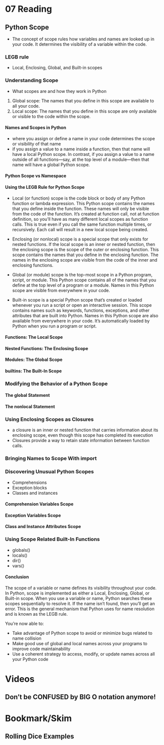 # 07 Reading
## Python Scope
- The concept of scope rules how variables and names are looked up in your code. It determines the visibility of a variable within the code.

### LEGB rule
- Local, Enclosing, Global, and Built-in scopes

### Understanding Scope
- What scopes are and how they work in Python

1. Global scope: The names that you define in this scope are available to all your code.
2. Local scope: The names that you define in this scope are only available or visible to the code within the scope.

#### Names and Scopes in Python
- where you assign or define a name in your code determines the scope or visibility of that name
- if you assign a value to a name inside a function, then that name will have a local Python scope. In contrast, if you assign a value to a name outside of all functions—say, at the top level of a module—then that name will have a global Python scope.
  
#### Python Scope vs Namespace

#### Using the LEGB Rule for Python Scope
- Local (or function) scope is the code block or body of any Python function or lambda expression. This Python scope contains the names that you define inside the function. These names will only be visible from the code of the function. It’s created at function call, not at function definition, so you’ll have as many different local scopes as function calls. This is true even if you call the same function multiple times, or recursively. Each call will result in a new local scope being created.

- Enclosing (or nonlocal) scope is a special scope that only exists for nested functions. If the local scope is an inner or nested function, then the enclosing scope is the scope of the outer or enclosing function. This scope contains the names that you define in the enclosing function. The names in the enclosing scope are visible from the code of the inner and enclosing functions.

- Global (or module) scope is the top-most scope in a Python program, script, or module. This Python scope contains all of the names that you define at the top level of a program or a module. Names in this Python scope are visible from everywhere in your code.

- Built-in scope is a special Python scope that’s created or loaded whenever you run a script or open an interactive session. This scope contains names such as keywords, functions, exceptions, and other attributes that are built into Python. Names in this Python scope are also available from everywhere in your code. It’s automatically loaded by Python when you run a program or script.

#### Functions: The Local Scope
#### Nested Functions: The Enclosing Scope
#### Modules: The Global Scope
#### builtins: The Built-In Scope

### Modifying the Behavior of a Python Scope
#### The global Statement
#### The nonlocal Statement

### Using Enclosing Scopes as Closures
- a closure is an inner or nested function that carries information about its enclosing scope, even though this scope has completed its execution
- Closures provide a way to retain state information between function calls.

### Bringing Names to Scope With import

### Discovering Unusual Python Scopes
- Comprehensions
- Exception blocks
- Classes and instances
#### Comprehension Variables Scope
#### Exception Variables Scope
#### Class and Instance Attributes Scope


### Using Scope Related Built-In Functions
- globals()
- locals()
- dir()
- vars()

#### Conclusion
The scope of a variable or name defines its visibility throughout your code. In Python, scope is implemented as either a Local, Enclosing, Global, or Built-in scope. When you use a variable or name, Python searches these scopes sequentially to resolve it. If the name isn’t found, then you’ll get an error. This is the general mechanism that Python uses for name resolution and is known as the LEGB rule.

You’re now able to:
- Take advantage of Python scope to avoid or minimize bugs related to name collision
- Make good use of global and local names across your programs to improve code maintainability
- Use a coherent strategy to access, modify, or update names across all your Python code


# Videos
## Don’t be CONFUSED by BIG O notation anymore!


# Bookmark/Skim
## Rolling Dice Examples